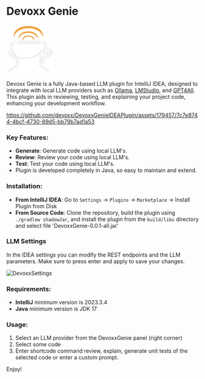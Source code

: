 # Devoxx Genie 

<img height="128" src="src/main/resources/META-INF/pluginIcon.svg" width="128"/>

Devoxx Genie is a fully Java-based LLM plugin for IntelliJ IDEA, designed to integrate with local LLM providers such as [Ollama](https://ollama.com/), [LMStudio](https://lmstudio.ai/), and [GPT4All](https://gpt4all.io/index.html). This plugin aids in reviewing, testing, and explaining your project code, enhancing your development workflow.

https://github.com/devoxx/DevoxxGenieIDEAPlugin/assets/179457/7c7e8744-4bcf-4730-89d5-bb79b7ad1a53


### Key Features:

- **Generate**: Generate code using local LLM's.
- **Review**: Review your code using local LLM's.
- **Test**: Test your code using local LLM's.
- Plugin is developed completely in Java, so easy to maintain and extend.
 
### Installation:

- **From IntelliJ IDEA**: Go to `Settings` -> `Plugins` -> `Marketplace` -> Install Plugin from Disk
- **From Source Code**: Clone the repository, build the plugin using `./gradlew shadowJar`, and install the plugin from the `build/libs` directory and select file 'DevoxxGenie-0.0.1-all.jar'

### LLM Settings
In the IDEA settings you can modify the REST endpoints and the LLM parameters.  Make sure to press enter and apply to save your changes.

<img width="1194" alt="DevoxxSettings" src="https://github.com/devoxx/DevoxxGenieIDEAPlugin/assets/179457/3f79f716-1647-49be-a155-8563ba340629">

### Requirements:

- **IntelliJ** minimum version is 2023.3.4
- **Java** minimum version is JDK 17

### Usage:
1) Select an LLM provider from the DevoxxGenie panel (right corner)
2) Select some code 
4) Enter shortcode command review, explain, generate unit tests of the selected code or enter a custom prompt.

Enjoy! 
